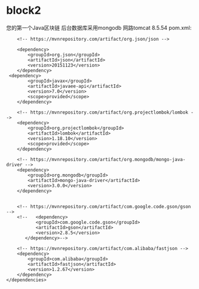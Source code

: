 # block2
您的第一个Java区块链
后台数据库采用mongodb
网路tomcat 8.5.54
pom.xml:



        <!-- https://mvnrepository.com/artifact/org.json/json -->

   <dependencies>
   
        <dependency>
            <groupId>org.json</groupId>
            <artifactId>json</artifactId>
            <version>20151123</version>
        </dependency>
     <dependency>
            <groupId>javax</groupId>
            <artifactId>javaee-api</artifactId>
            <version>7.0</version>
            <scope>provided</scope>
        </dependency>

        <!-- https://mvnrepository.com/artifact/org.projectlombok/lombok -->
        <dependency>
            <groupId>org.projectlombok</groupId>
            <artifactId>lombok</artifactId>
            <version>1.18.10</version>
            <scope>provided</scope>
        </dependency>

        <!-- https://mvnrepository.com/artifact/org.mongodb/mongo-java-driver -->
        <dependency>
            <groupId>org.mongodb</groupId>
            <artifactId>mongo-java-driver</artifactId>
            <version>3.0.0</version>
        </dependency>


        <!-- https://mvnrepository.com/artifact/com.google.code.gson/gson -->
        <!--   <dependency>
               <groupId>com.google.code.gson</groupId>
               <artifactId>gson</artifactId>
               <version>2.8.5</version>
           </dependency>-->

        <!-- https://mvnrepository.com/artifact/com.alibaba/fastjson -->
        <dependency>
            <groupId>com.alibaba</groupId>
            <artifactId>fastjson</artifactId>
            <version>1.2.67</version>
        </dependency>
    </dependencies>
